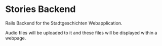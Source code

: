 # Stories Backend
Rails Backend for the Stadtgeschichten Webapplication.

Audio files will be uploaded to it and these files will be displayed within a webpage.